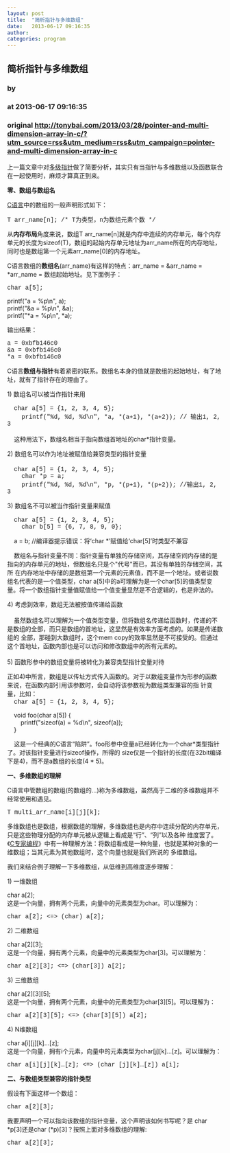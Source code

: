 ```yaml
---
layout: post
title:  "简析指针与多维数组"
date:   2013-06-17 09:16:35
author: 
categories: program
---
```


## 简析指针与多维数组
### by 
### at 2013-06-17 09:16:35
### original <http://tonybai.com/2013/03/28/pointer-and-multi-dimension-array-in-c/?utm_source=rss&utm_medium=rss&utm_campaign=pointer-and-multi-dimension-array-in-c>

<p>上一篇文章中对<a href="http://tonybai.com/2013/03/23/multi-dimension-pointer-in-c/">多级指针</a>做了简要分析，其实只有当指针与多维数组以及函数联合在一起使用时，麻烦才算真正到来。</p>
<p>	<b>零、数组</b><b>与数组名</b></p>
<p>	<a href="http://en.wikipedia.org/wiki/C_(programming_language)">C语言</a>中的数组的一般声明形式如下：</p>
<p>	<span style="font-family:courier new,courier,monospace">T arr_name[n]; /* T为类型，n为数组元素个数 */</span></p>
<p>	从<b>内存布局</b>角度来说，数组T arr_name[n]就是内存中连续的内存单元，每个内存单元的长度为sizeof(T)，数组的起始内存单元地址为arr_name所在的内存地址， 同时也是数组第一个元素arr_name[0]的内存地址。</p>
<p>	C语言数组的<b>数组名</b>(arr_name)有这样的特点：arr_name = &amp;arr_name = *arr_name = 数组起始地址。见下面例子：</p>
<p>	<span style="font-family:courier new,courier,monospace">char a[5];</span></p>
<p>	printf(&quot;a = %p\n&quot;, a);<br>
	printf(&quot;&amp;a = %p\n&quot;, &amp;a);<br>
	printf(&quot;*a = %p\n&quot;, *a);</p>
<p>	输出结果：</p>
<p>	<span style="font-family:courier new,courier,monospace">a = 0xbfb146c0<br>
	&amp;a = 0xbfb146c0<br>
	*a = 0xbfb146c0</span></p>
<p>	C语言<b>数组与指针</b>有着紧密的联系。数组名本身的值就是数组的起始地址，有了地址，就有了指针存在的理由了。</p>
<p>	1) 数组名可以被当作指针来用</p>
<p>	    <span style="font-family:courier new,courier,monospace">char a[5] = {1, 2, 3, 4, 5};<br>
	    printf(&quot;%d, %d, %d\n&quot;, *a, *(a+1), *(a+2)); // 输出1, 2, 3</span><br>
	   <br>
	    这种用法下，数组名相当于指向数组首地址的char*指针变量。</p>
<p>	2) 数组名可以作为地址被赋值给兼容类型的指针变量<br>
	   <br>
	    <span style="font-family:courier new,courier,monospace">char a[5] = {1, 2, 3, 4, 5};<br>
	    char *p = a;<br>
	    printf(&quot;%d, %d, %d\n&quot;, *p, *(p+1), *(p+2)); //输出1, 2, 3</span></p>
<p>	3) 数组名不可以被当作指针变量来赋值</p>
<p>	    <span style="font-family:courier new,courier,monospace">char a[5] = {1, 2, 3, 4, 5};<br>
	    char b[5] = {6, 7, 8, 9, 0};</span></p>
<p>	    a = b; //编译器提示错误：将‘char *’赋值给‘char[5]’时类型不兼容</p>
<p>	    数组名与指针变量不同：指针变量有单独的存储空间，其存储空间内存储的是指向的内存单元的地址，但数组名只是个&quot;代号&quot;而已，其没有单独的存储空间，其所 在内存地址中存储的是数组第一个元素的元素值，而不是一个地址。或者说数组名代表的是一个值类型，char a[5]中的a可理解为是一个char[5]的值类型变量。将一个数组指针变量值赋值给一个值变量显然是不合逻辑的，也是非法的。</p>
<p>	4) 考虑到效率，数组无法被按值传递给函数<br>
	   <br>
	    虽然数组名可以理解为一个值类型变量，但将数组名传递给函数时，传递的不是数组的全部，而只是数组的首地址，这显然是有效率方面考虑的。如果是传递数组的 全部，那碰到大数组时，这个mem copy的效率显然是不可接受的。但通过这个首地址，函数内部也是可以访问和修改数组中的所有元素的。<br>
	   <br>
	5) 函数形参中的数组变量将被转化为兼容类型指针变量对待</p>
<p>	正如4)中所言，数组是以传址方式传入函数的。对于以数组变量作为形参的函数来说，在函数内部引用该参数时，会自动将该参数视为数组类型兼容的指 针变量，比如：<br>
	    <span style="font-family:courier new,courier,monospace">char a[5] = {1, 2, 3, 4, 5};</span></p>
<p>	    void foo(char a[5]) {<br>
	        printf(&quot;sizeof(a) = %d\n&quot;, sizeof(a));<br>
	    }</p>
<p>	    这是一个经典的C语言“陷阱”。foo形参中变量a已经转化为一个char*类型指针了。对该指针变量进行sizeof操作，所得的 size仅是一个指针的长度(在32bit编译下是4)，而不是a数组的长度(4 * 5)。</p>
<p>	<b>一、多维数组的理解</b></p>
<p>	C语言中管数组的数组(的数组的…)称为多维数组，虽然高于二维的多维数组并不经常使用和遇见。</p>
<p>	<span style="font-family:courier new,courier,monospace">T multi_arr_name[i][j][k];</span></p>
<p>	多维数组也是数组，根据数组的理解，多维数组也是内存中连续分配的内存单元，只是这些物理分配的内存单元被从逻辑上看成是“行”、“列”以及各种 维度罢了。《<a href="http://book.douban.com/subject/2377310/">C专家编程</a>》中有一种理解方法：将数组看成是一种向量，也就是某种对象的一维数组；当其元素为其他数组时，这个向量也就是我们所说的 多维数组。</p>
<p>	我们来结合例子理解一下多维数组，从低维到高维度逐步理解：</p>
<p>	1) 一维数组</p>
<p>	char a[2];<br>
	这是一个向量，拥有两个元素，向量中的元素类型为char。可以理解为：</p>
<p>	<span style="font-family:courier new,courier,monospace">char a[2]; &lt;=&gt; (char) a[2];</span></p>
<p>	2) 二维数组</p>
<p>	char a[2][3];<br>
	这是一个向量，拥有两个元素，向量中的元素类型为char[3]。可以理解为：</p>
<p>	<span style="font-family:courier new,courier,monospace">char a[2][3]; &lt;=&gt; (char[3]) a[2];</span></p>
<p>	3) 三维数组</p>
<p>	char a[2][3][5];<br>
	这是一个向量，拥有两个元素，向量中的元素类型为char[3][5]。可以理解为：</p>
<p>	<span style="font-family:courier new,courier,monospace">char a[2][3][5]; &lt;=&gt; (char[3][5]) a[2];</span></p>
<p>	4) N维数组</p>
<p>	char a[i][j][k]…[z];<br>
	这是一个向量，拥有i个元素，向量中的元素类型为char[j][k]…[z]。可以理解为：</p>
<p>	<span style="font-family:courier new,courier,monospace">char a[i][j][k]…[z]; &lt;=&gt; (char [j][k]…[z]) a[i];</span></p>
<p>	<b>二、与数组类型兼容</b><b>的指针类型</b></p>
<p>	假设有下面这样一个数组：</p>
<p>	<span style="font-family:courier new,courier,monospace">char a[2][3];</span></p>
<p>	我要声明一个可以指向该数组的指针变量，这个声明该如何书写呢？是 char *p[3]还是char (*p)[3]？按照上面对多维数组的理解:</p>
<p>	<span style="font-family:courier new,courier,monospace">char a[2][3];</span></p>